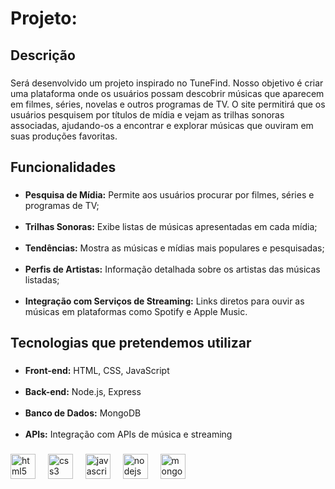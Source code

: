 <h1 align="left">Projeto:</h1>

###

<h2 align="left">Descrição</h2>

###

<p align="left">Será desenvolvido um projeto inspirado no TuneFind. Nosso objetivo é criar uma plataforma onde os usuários possam descobrir músicas que aparecem em filmes, séries, novelas e outros programas de TV. O site permitirá que os usuários pesquisem por títulos de mídia e vejam as trilhas sonoras associadas, ajudando-os a encontrar e explorar músicas que ouviram em suas produções favoritas.</p>

###

<h2 align="left">Funcionalidades</h2>

###

<p align="left"> 
<ul> 
<li><strong>Pesquisa de Mídia:</strong> Permite aos usuários procurar por filmes, séries e programas de TV;</li><br>
<li><strong>Trilhas Sonoras:</strong> Exibe listas de músicas apresentadas em cada mídia;</li><br>
<li><strong>Tendências:</strong> Mostra as músicas e mídias mais populares e pesquisadas;</li><br>
<li><strong>Perfis de Artistas:</strong> Informação detalhada sobre os artistas das músicas listadas;</li><br>
<li><strong>Integração com Serviços de Streaming:</strong> Links diretos para ouvir as músicas em plataformas como Spotify e Apple Music.</li>
</ul>
</p>

###

<h2 align="left">Tecnologias que pretendemos utilizar</h2>

###

<p align="left">
<ul>
<li><strong>Front-end:</strong> HTML, CSS, JavaScript</li><br>
<li><strong>Back-end:</strong> Node.js, Express</li><br>
<li><strong>Banco de Dados:</strong> MongoDB</li><br>
<li><strong>APIs:</strong> Integração com APIs de música e streaming</li>
</ul>
</p>

###

<div align="left">
  <img src="https://cdn.jsdelivr.net/gh/devicons/devicon/icons/html5/html5-original.svg" height="40" alt="html5 logo"  />
  <img width="12" />
  <img src="https://cdn.jsdelivr.net/gh/devicons/devicon/icons/css3/css3-original.svg" height="40" alt="css3 logo"  />
  <img width="12" />
  <img src="https://cdn.jsdelivr.net/gh/devicons/devicon/icons/javascript/javascript-original.svg" height="40" alt="javascript logo"  />
  <img width="12" />
  <img src="https://cdn.jsdelivr.net/gh/devicons/devicon/icons/nodejs/nodejs-original.svg" height="40" alt="nodejs logo"  />
  <img width="12" />
  <img src="https://cdn.jsdelivr.net/gh/devicons/devicon/icons/mongodb/mongodb-original.svg" height="40" alt="mongodb logo"  />
</div>

###
